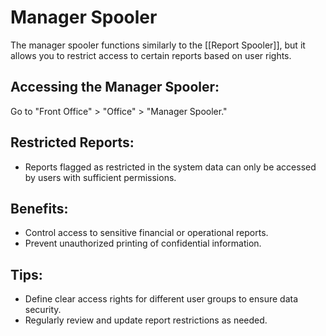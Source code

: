 # Manager Spooler

The manager spooler functions similarly to the [[Report Spooler]], but it allows you to restrict access to certain reports based on user rights.

## Accessing the Manager Spooler:

Go to "Front Office" > "Office" > "Manager Spooler."

## Restricted Reports:

* Reports flagged as restricted in the system data can only be accessed by users with sufficient permissions.

## Benefits:

* Control access to sensitive financial or operational reports.
* Prevent unauthorized printing of confidential information.

## Tips:

* Define clear access rights for different user groups to ensure data security.
* Regularly review and update report restrictions as needed.
